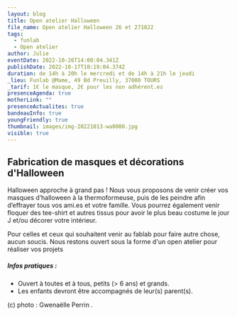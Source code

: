 ```yaml
---
layout: blog
title: Open atelier Halloween
file_name: Open atelier Halloween 26 et 271022
tags:
  - funlab
  - Open atelier
author: Julie
eventDate: 2022-10-26T14:00:04.341Z
publishDate: 2022-10-17T10:19:04.374Z
duration: de 14h à 20h le mercredi et de 14h à 21h le jeudi
_lieu: Funlab @Mame, 49 Bd Preuilly, 37000 TOURS
_tarif: 1€ le masque, 2€ pour les non adhérent.es
presenceAgenda: true
motherLink: ""
presenceActualites: true
bandeauInfo: true
youngFriendly: true
thumbnail: images/img-20221013-wa0000.jpg
visible: true
---
```

## Fabrication de masques et décorations d'Halloween 

Halloween approche à grand pas ! Nous vous proposons de venir créer vos masques d’halloween à la thermoformeuse, puis de les peindre afin d’effrayer tous vos ami.es et votre famille. Vous pourrez également venir floquer des tee-shirt et autres tissus pour avoir le plus beau costume le jour J et/ou décorer votre intérieur.

Pour celles et ceux qui souhaitent venir au fablab pour faire autre chose, aucun soucis. Nous restons ouvert sous la forme d'un open atelier pour réaliser vos projets

##### Infos pratiques : 
* Ouvert à toutes et à tous, petits (> 6 ans) et grands.
* Les enfants devront être accompagnés de leur(s) parent(s).

(c) photo : Gwenaëlle Perrin
. 